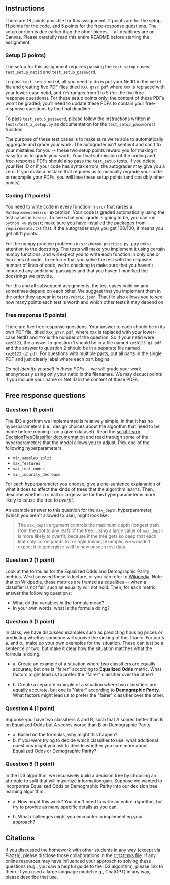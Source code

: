 ## Instructions

There are 18 points possible for this assignment. 2 points are for the setup,
11 points for the code, and 5 points for the free-response questions. The setup
portion is due earlier than the other pieces -- all deadlines are on Canvas.
Please carefully read this entire README before starting the assignment.

### Setup (2 points)

The setup for this assignment requires passing the `test_setup` cases:
`test_setup_netid` and `test_setup_password`.

To pass `test_setup_netid`, all you need to do is put your NetID in the `netid`
file and creating five PDF files titled `XXX_qYYY.pdf` where `XXX` is replaced
with your lower-case netid, and `YYY` ranges from 1 to 5 (for the five
free-response questions). For these setup points only, the content of these
PDFs won't be graded; you'll need to update these PDFs to contain your
free-response questions by the final deadline.

To pass `test_setup_password`, please follow the instructions written in
`tests/test_a_setup.py` as documentation for the `test_setup_password()`
function.

The purpose of these test cases is to make sure we're able to automatically
aggregate and grade your work. The autograder isn't sentient and can't fix your
mistakes for you -- these two setup points reward you for making it easy for us
to grade your work. Your final submission of the coding and free-response PDFs
should also pass the `test_setup` tests. If you delete your Net ID or if your
code has syntax errors, the autograder may give you a zero. If you make a
mistake that requires us to manually regrade your code or recompile your PDFs,
you will lose these setup points (and possibly other points).

### Coding (11 points)

You need to write code in every function in `src/` that raises a
`NotImplementedError` exception. Your code is graded automatically using the
test cases in `tests/`.  To see what your grade is going to be, you can run
`python -m pytest`; make sure you have installed the packages from
`requirements.txt` first. If the autograder says you get 100/100, it means you
get all 11 points.

For the numpy practice problems in `src/numpy_practice.py`, pay extra attention
to the docstring. The tests will make you implement it using certain numpy
functions, and will expect you to write each function in only one or two lines
of code. To enforce that you solve the test with the requisite number of lines
of code, we're checking to make sure that you haven't imported any additional
packages and that you haven't modified the docstrings we provide.

For this and all subsequent assignments, the test cases build on and sometimes
depend on each other. We suggest that you implement them in the order they
appear in `tests/rubric.json`. That file also allows you to see how many points
each test is worth and which other tests it may depend on. 

### Free response (5 points)

There are five free response questions. Your answer to each should be in its
own PDF file, titled `XXX_qYYY.pdf`, where `XXX` is replaced with your
lower-case NetID and `YYY` is the number of the question. So if your netid were
`xyz0123`, the answer to question 1 should be in a file named `xyz0123_q1.pdf`
and the answer to question 2 should be in a separate file named
`xyz0123_q2.pdf`. For questions with multiple parts, put all parts in the
single PDF and just clearly label where each part begins.

*Do not identify yourself in these PDFs* -- we will grade your work anonymously
using only your netid in the filenames. We may deduct points if you include
your name or Net ID in the content of these PDFs.

## Free response questions

### Question 1 (1 point)

The ID3 algorithm we implemented is relatively simple, in that it has
no hyperparameters (i.e., design choices about the algorithm that need to be
made before running it on a given dataset). Read the [scikit-learn
DecisionTreeClassifier documentation](
https://scikit-learn.org/stable/modules/generated/sklearn.tree.DecisionTreeClassifier.html#sklearn.tree.DecisionTreeClassifier)
and read through some of the hyperparameters that the model allows
you to adjust. Pick one of the following hyperparameters:

- `min_samples_split`
- `max_features`
- `max_leaf_nodes`
- `min_impurity_decrease`

For each hyperparameter you choose, give a one-sentence explanation of what
it does to affect the kinds of trees that the algorithm learns.
Then, describe whether a small or large value for this hyperparameter
is more likely to cause the tree to *overfit*.

An example answer to this question for the `max_depth` hyperparameter,
(which you aren't allowed to use), might look like:

> The `max_depth` argument controls the maximum depth (longest path from the
> root to any leaf) of the tree. Using a large value of `max_depth` is more
> likely to overfit, because if the tree gets so deep that each leaf only
> corresponds to a single training example, we wouldn't expect it to generalize
> well to new unseen test data.

### Question 2 (1 point)

Look at the formulas for the Equalized Odds and Demographic Parity metrics.
We discussed these in lecture, or you can refer to
[Wikipedia](https://en.wikipedia.org/wiki/Fairness_(machine_learning)#Definitions_based_on_predicted_outcome).
Note that on Wikipedia, these metrics are framed as equalities -- when a
classifier is not fair, such an equality will not hold.  Then, for each metric,
answer the following questions:

* What do the variables in the formula mean? 
* In your own words, what is the formula doing?

### Question 3 (1 point)

In class, we have discussed examples such as predicting housing prices or predicting
whether someone will survive the sinking of the Titanic. For parts a. and b., make
up your own examples for the situation. These can just be a sentence or two, but make it clear
how the situation matches what the formula is doing.

* a. Create an example of a situation where two classifiers are equally
accurate, but one is "fairer" according to **Equalized Odds** metric. What factors
might lead us to prefer the "fairer" classifier over the other?

* b. Create a separate example of a situation where two classifiers are equally
accurate, but one is "fairer" according to **Demographic Parity**. What
factors might lead us to prefer the "fairer" classifier over the other.

### Question 4 (1 point)

Suppose you have two classifiers A and B, such that A scores better than B on
Equalized Odds but A scores worse than B on Demographic Parity.

* a. Based on the formulas, why might this happen?
* b. If you were trying to decide which classifier to use, what additional
questions might you ask to decide whether you care more about Equalized Odds or
Demographic Parity?


### Question 5 (1 point)

In the ID3 algorithm, we recursively build a decision tree by choosing an
attribute to split that will maximize information gain. Suppose we wanted to
incorporate Equalized Odds or Demographic Parity into our decision tree
learning algorithm.

* a. How might this work? You don't need to write an entire algorithm,
but try to provide as many specific details as you can.

* b. What challenges might you encounter in implementing your approach?

## Citations

If you discussed the homework with other students in any way (except via
Piazza), please disclose those collaborations in the [`CITATIONS`
file](CITATIONS). If any online resources may have influenced your approach to
solving these questions (e.g., you saw a helpful guide to the ID3 algorithm),
please link to them. If you used a large language model (e.g., ChatGPT) in any
way, please describe that use.
